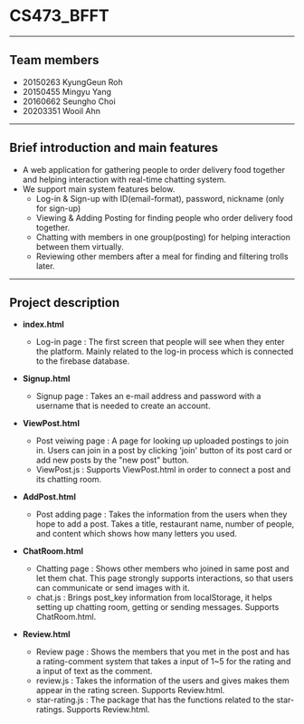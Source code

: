 # CS473_BFFT
------------------------------------------
## Team members  
- 20150263 KyungGeun Roh  
- 20150455 Mingyu Yang  
- 20160662 Seungho Choi  
- 20203351 Wooil Ahn  
------------------------------------------
## Brief introduction and main features
- A web application for gathering people to order delivery food together and helping interaction with real-time chatting system.
- We support main system features below.
  - Log-in & Sign-up with ID(email-format), password, nickname (only for sign-up)
  - Viewing & Adding Posting for finding people who order delivery food together.
  - Chatting with members in one group(posting) for helping interaction between them virtually.
  - Reviewing other members after a meal for finding and filtering trolls later.
------------------------------------------
## Project description
- **index.html**
  - Log-in page : The first screen that people will see when they enter the platform. Mainly related to the log-in process which is connected to the firebase database.

- **Signup.html**
  - Signup page : Takes an e-mail address and password with a username that is needed to create an account.

- **ViewPost.html**
  - Post veiwing page : A page for looking up uploaded postings to join in. Users can join in a post by clicking 'join' button of its post card or add new posts by the "new post" button.
  - ViewPost.js : Supports ViewPost.html in order to connect a post and its chatting room.

- **AddPost.html**
  - Post adding page : Takes the information from the users when they hope to add a post. Takes a title, restaurant name, number of people, and content which shows how many letters you used.

- **ChatRoom.html**
  - Chatting page : Shows other members who joined in same post and let them chat. This page strongly supports interactions, so that users can communicate or send images with it.
  - chat.js : Brings post_key information from localStorage, it helps setting up chatting room, getting or sending messages. Supports ChatRoom.html.

- **Review.html**
  - Review page : Shows the members that you met in the post and has a rating-comment system that takes a input of 1~5 for the rating and a input of text as the comment.
  - review.js : Takes the information of the users and gives makes them appear in the rating screen. Supports Review.html.
  - star-rating.js : The package that has the functions related to the star-ratings. Supports Review.html.
